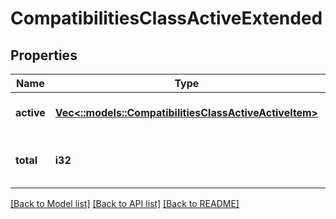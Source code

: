 # CompatibilitiesClassActiveExtended

## Properties
Name | Type | Description | Notes
------------ | ------------- | ------------- | -------------
**active** | [**Vec<::models::CompatibilitiesClassActiveActiveItem>**](CompatibilitiesClassActiveActiveItem.md) |  | [optional] [default to null]
**total** | **i32** | Total number of items available. | [optional] [default to null]

[[Back to Model list]](../README.md#documentation-for-models) [[Back to API list]](../README.md#documentation-for-api-endpoints) [[Back to README]](../README.md)


